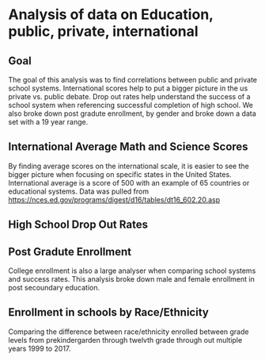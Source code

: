 # Analysis of data on Education, public, private, international

## Goal 
The goal of this analysis was to find correlations between public and private school systems. International scores help to put a bigger picture in the us private vs. public debate. Drop out rates help understand the success of a school system when referencing successful completion of high school. We also broke down post gradute enrollment, by gender and broke down a data set with a 19 year range. 

## International Average Math and Science Scores
By finding average scores on the international scale, it is easier to see the bigger picture when focusing on specific states in the United States. International average is a score of 500 with an example of 65 countries or educational systems. Data was pulled from https://nces.ed.gov/programs/digest/d16/tables/dt16_602.20.asp 

## High School Drop Out Rates

## Post Gradute Enrollment
College enrollment is also a large analyser when comparing school systems and success rates. This analysis broke down male and female enrollment in post secoundary education. 

## Enrollment in schools by Race/Ethnicity 
Comparing the difference between race/ethnicity enrolled between grade levels from prekindergarden through twelvth grade through out multiple years 1999 to 2017.
